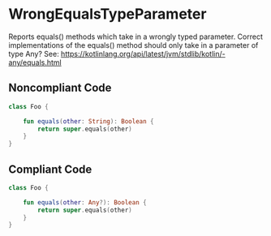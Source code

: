 # WrongEqualsTypeParameter

Reports equals() methods which take in a wrongly typed parameter.
Correct implementations of the equals() method should only take in a parameter of type Any?
See: https://kotlinlang.org/api/latest/jvm/stdlib/kotlin/-any/equals.html

## Noncompliant Code

```kotlin
class Foo {

    fun equals(other: String): Boolean {
        return super.equals(other)
    }
}
```
## Compliant Code

```kotlin
class Foo {

    fun equals(other: Any?): Boolean {
        return super.equals(other)
    }
}
```
